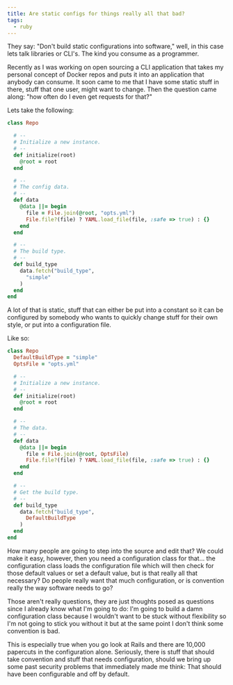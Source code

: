 ```yaml
---
title: Are static configs for things really all that bad?
tags:
  - ruby
---
```


They say: "Don't build static configurations into software," well, in this case lets talk libraries or CLI's.  The kind you consume as a programmer.

Recently as I was working on open sourcing a CLI application that takes my personal concept of Docker repos and puts it into an application that anybody can consume. It soon came to me that I have some static stuff in there, stuff that one user, might want to change. Then the question came along: "how often do I even get requests for that?"

Lets take the following:

```ruby
class Repo

  # --
  # Initialize a new instance.
  # --
  def initialize(root)
    @root = root
  end

  # --
  # The config data.
  # --
  def data
    @data ||= begin
      file = File.join(@root, "opts.yml")
      File.file?(file) ? YAML.load_file(file, :safe => true) : {}
    end
  end

  # --
  # The build type.
  # --
  def build_type
    data.fetch("build_type",
      "simple"
    )
  end
end
```

A lot of that is static, stuff that can either be put into a constant so it can be configured by somebody who wants to quickly change stuff for their own style, or put into a configuration file.

Like so:

```ruby
class Repo
  DefaultBuildType = "simple"
  OptsFile = "opts.yml"

  # --
  # Initialize a new instance.
  # --
  def initialize(root)
    @root = root
  end

  # --
  # The data.
  # --
  def data
    @data ||= begin
      file = File.join(@root, OptsFile)
      File.file?(file) ? YAML.load_file(file, :safe => true) : {}
    end
  end

  # --
  # Get the build type.
  # --
  def build_type
    data.fetch("build_type",
      DefaultBuildType
    )
  end
end
```

How many people are going to step into the source and edit that? We could make it easy, however, then you need a configuration class for that... the configuration class loads the configuration file which will then check for those default values or set a default value, but is that really all that necessary?  Do people really want that much configuration, or is convention really the way software needs to go?

Those aren't really questions, they are just thoughts posed as questions since I already know what I'm going to do: I'm going to build a damn configuration class because I wouldn't want to be stuck without flexibility so I'm not going to stick you without it but at the same point I don't think some convention is bad.

This is especially true when you go look at Rails and there are 10,000 papercuts in the configuration alone.  Seriously, there is stuff that should take convention and stuff that needs configuration, should we bring up some past security problems that immediately made me think: That should have been configurable and off by default.
